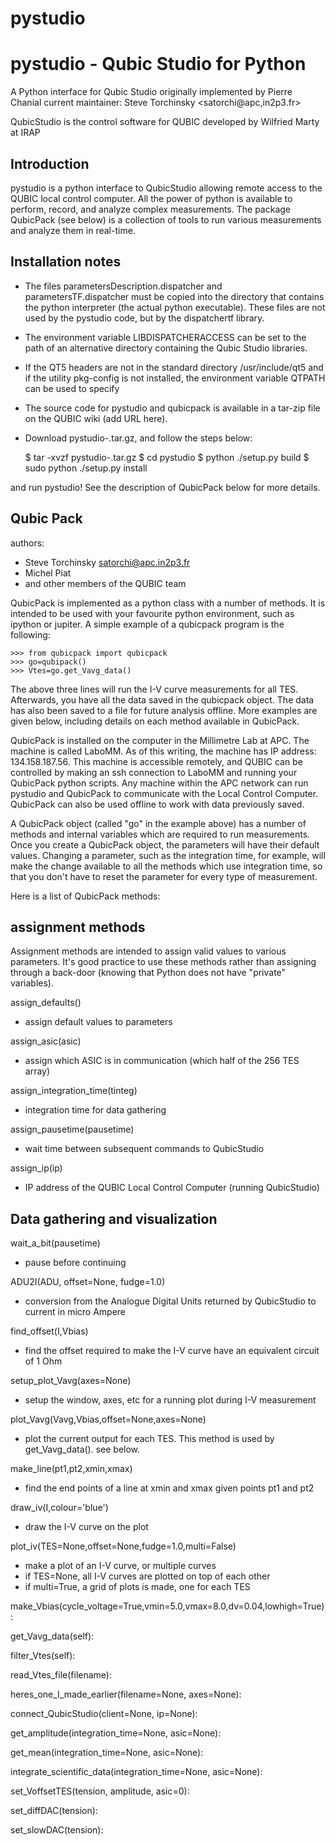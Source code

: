 # pystudio

pystudio - Qubic Studio for Python
==================================

A Python interface for Qubic Studio
originally implemented by Pierre Chanial
current maintainer: Steve Torchinsky <satorchi@apc,in2p3.fr>

QubicStudio is the control software for QUBIC
developed by Wilfried Marty at IRAP


Introduction
------------

pystudio is a python interface to QubicStudio allowing remote access
to the QUBIC local control computer.  All the power of python is
available to perform, record, and analyze complex measurements.  The
package QubicPack (see below) is a collection of tools to run various
measurements and analyze them in real-time.


Installation notes
------------------

- The files parametersDescription.dispatcher and parametersTF.dispatcher
must be copied into the directory that contains the python interpreter
(the actual python executable). These files are not used by the pystudio
code, but by the dispatchertf library.

- The environment variable LIBDISPATCHERACCESS can be set to the path of
 an alternative directory containing the Qubic Studio libraries.

- If the QT5 headers are not in the standard directory /usr/include/qt5 and
if the utility pkg-config is not installed, the environment variable QTPATH
can be used to specify

- The source code for pystudio and qubicpack is available in a tar-zip file
  on the QUBIC wiki (add URL here).

- Download pystudio-<version>.tar.gz, and follow the steps below:

    $ tar -xvzf pystudio-<version>.tar.gz
    $ cd pystudio
    $ python ./setup.py build
    $ sudo python ./setup.py install

and run pystudio!  See the description of QubicPack below for more details.

Qubic Pack
----------

authors:
- Steve Torchinsky <satorchi@apc.in2p3.fr>
- Michel Piat
- and other members of the QUBIC team


QubicPack is implemented as a python class with a number of methods.
It is intended to be used with your favourite python environment, such
as ipython or jupiter.  A simple example of a qubicpack program is the
following:

    >>> from qubicpack import qubicpack
    >>> go=qubipack()
    >>> Vtes=go.get_Vavg_data()

The above three lines will run the I-V curve measurements for all TES.
Afterwards, you have all the data saved in the qubicpack object.  The
data has also been saved to a file for future analysis offline.  More
examples are given below, including details on each method available
in QubicPack.

QubicPack is installed on the computer in the Millimetre Lab at APC.
The machine is called LaboMM.  As of this writing, the machine has IP
address: 134.158.187.56.  This machine is accessible remotely, and
QUBIC can be controlled by making an ssh connection to LaboMM and
running your QubicPack python scripts.  Any machine within the APC
network can run pystudio and QubicPack to communicate with the Local
Control Computer.  QubicPack can also be used offline to work with
data previously saved.

A QubicPack object (called "go" in the example above) has a number of
methods and internal variables which are required to run measurements.
Once you create a QubicPack object, the parameters will have their
default values.  Changing a parameter, such as the integration time,
for example, will make the change available to all the methods which
use integration time, so that you don't have to reset the parameter
for every type of measurement.

Here is a list of QubicPack methods:


assignment methods
------------------

Assignment methods are intended to assign valid values to various
parameters.  It's good practice to use these methods rather than
assigning through a back-door (knowing that Python does not have
"private" variables).

assign_defaults()
 - assign default values to parameters
 
assign_asic(asic)
 - assign which ASIC is in communication (which half of the 256 TES array)
 
assign_integration_time(tinteg)
 - integration time for data gathering
 
assign_pausetime(pausetime)
 - wait time between subsequent commands to QubicStudio
 
assign_ip(ip)
 - IP address of the QUBIC Local Control Computer (running QubicStudio)


Data gathering and visualization
--------------------------------

wait_a_bit(pausetime)
 - pause before continuing
 
ADU2I(ADU, offset=None, fudge=1.0)
 - conversion from the Analogue Digital Units returned by QubicStudio to current in micro Ampere

find_offset(I,Vbias)
 - find the offset required to make the I-V curve have an equivalent circuit of 1 Ohm

setup_plot_Vavg(axes=None)
 - setup the window, axes, etc for a running plot during I-V measurement
 
plot_Vavg(Vavg,Vbias,offset=None,axes=None)
 - plot the current output for each TES.  This method is used by get_Vavg_data().  see below.

make_line(pt1,pt2,xmin,xmax)
 - find the end points of a line at xmin and xmax given points pt1 and pt2
 
draw_iv(I,colour='blue')
 - draw the I-V curve on the plot
 
plot_iv(TES=None,offset=None,fudge=1.0,multi=False)
 - make a plot of an I-V curve, or multiple curves
 - if TES=None, all I-V curves are plotted on top of each other
 - if multi=True, a grid of plots is made, one for each TES
 
make_Vbias(cycle_voltage=True,vmin=5.0,vmax=8.0,dv=0.04,lowhigh=True):

get_Vavg_data(self):

filter_Vtes(self):

read_Vtes_file(filename):

heres_one_I_made_earlier(filename=None, axes=None):

connect_QubicStudio(client=None, ip=None):

get_amplitude(integration_time=None, asic=None):

get_mean(integration_time=None, asic=None):

integrate_scientific_data(integration_time=None, asic=None):

set_VoffsetTES(tension, amplitude, asic=0):

set_diffDAC(tension):

set_slowDAC(tension):




